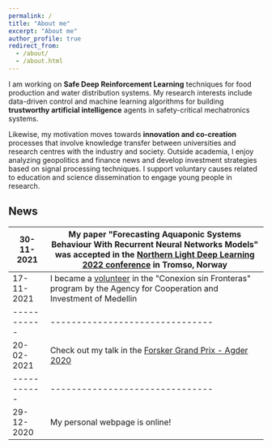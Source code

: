 ```yaml
---
permalink: /
title: "About me"
excerpt: "About me"
author_profile: true
redirect_from: 
  - /about/
  - /about.html
---
```


I am working on **Safe Deep Reinforcement Learning** techniques for food production and water distribution systems. My research interests include data-driven control and machine learning algorithms for building **trustworthy artificial intelligence** agents in safety-critical mechatronics systems. 

Likewise, my motivation moves towards **innovation and co-creation** processes that involve knowledge transfer between universities and research centres with the industry and society. Outside academia, I enjoy analyzing geopolitics and finance news and develop investment strategies based on signal processing techniques. I support voluntary causes related to education and science dissemination to engage young people in research.

## News
30-11-2021 | My paper "Forecasting Aquaponic Systems Behaviour With Recurrent Neural Networks Models" was accepted in the [Northern Light Deep Learning 2022 conference](https://www.nldl.org/) in Tromso, Norway 
-----------|-------------------------------
17-11-2021 | I became a [volunteer](https://www.acimedellin.org/resultados-conexion-sin-fronteras/) in the "Conexion sin Fronteras" program by the Agency for Cooperation and Investment of Medellin
-----------|-------------------------------
20-02-2021 | Check out my talk in the [Forsker Grand Prix - Agder 2020](https://dccartagena.github.io/talks/2020-fgp)
-----------|-------------------------------
29-12-2020 | My personal webpage is online!